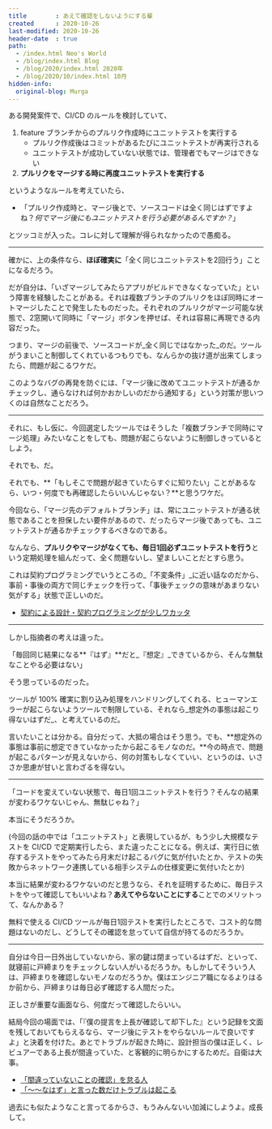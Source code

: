 ```yaml
---
title        : あえて確認をしないようにする輩
created      : 2020-10-26
last-modified: 2020-10-26
header-date  : true
path:
  - /index.html Neo's World
  - /blog/index.html Blog
  - /blog/2020/index.html 2020年
  - /blog/2020/10/index.html 10月
hidden-info:
  original-blog: Murga
---
```


ある開発案件で、CI/CD のルールを検討していて、

1. feature ブランチからのプルリク作成時にユニットテストを実行する
    - プルリク作成後はコミットがあるたびにユニットテストが再実行される
    - ユニットテストが成功していない状態では、管理者でもマージはできない
2. **プルリクをマージする時に再度ユニットテストを実行する**

というようなルールを考えていたら、

- 「プルリク作成時と、マージ後とで、ソースコードは全く同じはずですよね？_何でマージ後にもユニットテストを行う必要があるんですか？_」

とツッコミが入った。コレに対して理解が得られなかったので愚痴る。

---

確かに、上の条件なら、**ほぼ確実に**「全く同じユニットテストを2回行う」ことになるだろう。

だが自分は、「いざマージしてみたらアプリがビルドできなくなっていた」という障害を経験したことがある。それは複数ブランチのプルリクをほぼ同時にオートマージしたことで発生したものだった。それぞれのプルリクがマージ可能な状態で、2窓開いて同時に「マージ」ボタンを押せば、それは容易に再現できる内容だった。

つまり、マージの前後で、ソースコードが_全く同じではなかった_のだ。ツールがうまいこと制御してくれているつもりでも、なんらかの抜け道が出来てしまったら、問題が起こるワケだ。

このようなバグの再発を防ぐには、「マージ後に改めてユニットテストが通るかチェックし、通らなければ何かおかしいのだから通知する」という対策が思いつくのは自然なことだろう。

---

それに、もし仮に、今回選定したツールではそうした「複数ブランチで同時にマージ処理」みたいなことをしても、問題が起こらないように制御しきっているとしよう。

それでも、だ。

それでも、**「もしそこで問題が起きていたらすぐに知りたい」ことがあるなら、いつ・何度でも再確認したらいいんじゃない？**と思うワケだ。

今回なら、「マージ先のデフォルトブランチ」は、常にユニットテストが通る状態であることを担保したい要件があるので、だったらマージ後であっても、ユニットテストが通るかチェックするべきなのである。

なんなら、**プルリクやマージがなくても、毎日1回必ずユニットテストを行う**という定期処理を組んだって、全く問題ないし、望ましいことだとすら思う。

これは契約プログラミングでいうところの_「不変条件」_に近い話なのだから、事前・事後の両方で同じチェックを行って、「事後チェックの意味があまりない気がする」状態で正しいのだ。

- [契約による設計・契約プログラミングが少しワカッタ](/blog/2019/10/05-01.html)

---

しかし指摘者の考えは違った。

「毎回同じ結果になる**『はず』**だと_『想定』_できているから、そんな無駄なことやる必要はない」

そう思っているのだった。

ツールが 100% 確実に割り込み処理をハンドリングしてくれる、ヒューマンエラーが起こらないようツールで制限している、それなら_想定外の事態は起こり得ないはずだ_、と考えているのだ。

言いたいことは分かる。自分だって、大抵の場合はそう思う。でも、**想定外の事態は事前に想定できていなかったから起こるモノなのだ。**今の時点で、問題が起こるパターンが見えないから、何の対策もしなくていい、というのは、いささか思慮が甘いと言わざるを得ない。

---

「コードを変えていない状態で、毎日1回ユニットテストを行う？そんなの結果が変わるワケないじゃん、無駄じゃね？」

本当にそうだろうか。

(今回の話の中では「ユニットテスト」と表現しているが、もう少し大規模なテストを CI/CD で定期実行したら、また違ったことになる。例えば、実行日に依存するテストをやってみたら月末だけ起こるバグに気が付いたとか、テストの失敗からネットワーク連携している相手システムの仕様変更に気付いたとか)

本当に結果が変わるワケないのだと思うなら、それを証明するために、毎日テストをやって確認してもいいよね？**あえてやらないことにする**ことでのメリットって、なんかある？

無料で使える CI/CD ツールが毎日1回テストを実行したところで、コスト的な問題はないのだし、どうしてその確認を怠っていて自信が持てるのだろうか。

---

自分は今日一日外出していないから、家の鍵は閉まっているはずだ、といって、就寝前に戸締まりをチェックしない人がいるだろうか。もしかしてそういう人は、戸締まりを確認しないモノなのだろうか。僕はエンジニア職になるよりはるか前から、戸締まりは毎日必ず確認する人間だった。

正しさが重要な画面なら、何度だって確認したらいい。

結局今回の場面では、「『僕の提言を上長が確認して却下した』という記録を文面を残しておいてもらえるなら、マージ後にテストをやらないルールで良いですよ」と決着を付けた。あとでトラブルが起きた時に、設計担当の僕は正しく、レビュアーである上長が間違っていた、と客観的に明らかにするためだ。自衛は大事。

- [「間違っていないことの確認」を怠る人](/blog/2018/07/23-01.html)
- [「～～なはず」と言った数だけトラブルは起こる](/blog/2019/04/08-01.html)

過去にも似たようなこと言ってるからさ、もうみんないい加減にしようよ。成長して。
